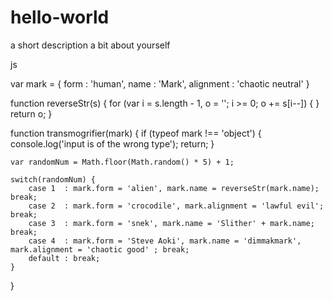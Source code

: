 # hello-world
a short description
a bit about yourself


js

var mark = { 
	form : 'human',
	name : 'Mark',
	alignment : 'chaotic neutral'
	}

function reverseStr(s) {
  for (var i = s.length - 1, o = ''; i >= 0; o += s[i--]) { }
  return o;
}


function transmogrifier(mark) {
	if (typeof mark !== 'object') { 
		console.log('input is of the wrong type'); 
		return;
	}
	
	var randomNum = Math.floor(Math.random() * 5) + 1;
	
	switch(randomNum) {
		case 1  : mark.form = 'alien', mark.name = reverseStr(mark.name); break;
		case 2  : mark.form = 'crocodile', mark.alignment = 'lawful evil'; break;
  		case 3  : mark.form = 'snek', mark.name = 'Slither' + mark.name; break;
  		case 4  : mark.form = 'Steve Aoki', mark.name = 'dimmakmark', mark.alignment = 'chaotic good' ; break;
  		default : break;
	}
}
